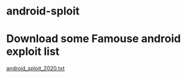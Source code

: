 # android-sploit
# Download  some Famouse android exploit list 
[android_sploit_2020.txt](https://github.com/keralahacker/android-sploit/files/5146485/android_sploit_2020.txt)
